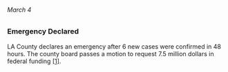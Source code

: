 ###### March 4

### Emergency Declared

LA County declares an emergency after 6 new cases were confirmed in 48 hours. The county board passes a motion to request 7.5 million dollars in federal funding [[1]](https://www.welikela.com/timeline-covid-19-crisis-los-angeles/).